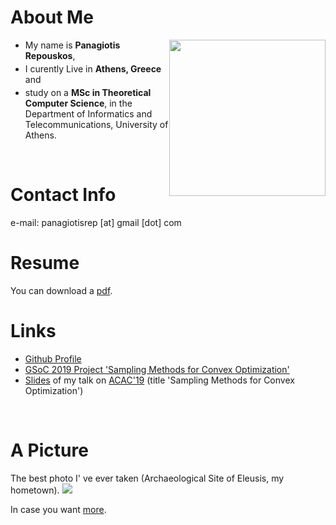 <h1>About Me</h1>
<img src="https://user-images.githubusercontent.com/6207728/63648724-87b10000-c73c-11e9-9960-924fb904f9cb.jpg"
style="width:250px;float:right;margin-left:1px;margin-bottom:1px;margin-right:0px;padding-right:0ox;"/>
<ul>
  <li style="margin-bottom:4px;"> My name is <b>Panagiotis Repouskos</b>,</li>
  <li style="margin-bottom:4px;"> I curently Live in <b>Athens, Greece</b> and</li>
  <li style="margin-bottom:4px;"> study on a <b>MSc in Theoretical Computer Science</b>, in the Department of Informatics and Telecommunications, University of Athens.</li>
</ul>

<br>


<h1>Contact Info</h1>
e-mail: panagiotisrep [at] gmail [dot] com

<br>
<h1>Resume</h1>
You can download a <a href="https://github.com/panagiotisrep/panagiotisrep.github.io/raw/master/cv.pdf">pdf</a>.

<br>
<h1>Links</h1>
<ul>
  <li><a href="https://github.com/panagiotisrep" target="_blank">Github Profile</a></li>
  <li><a href="https://panagiotisrep.github.io/gsoc2019/gsoc2019" target="_blank">GSoC 2019 Project 'Sampling Methods for Convex Optimization'</a></li>
  <li><a href="https://github.com/panagiotisrep/panagiotisrep.github.io/raw/master/ACAC2019.pdf">Slides</a> of my talk on <a href="http://www.corelab.ntua.gr/acac19/" target="_blank">ACAC'19</a> (title 'Sampling Methods for Convex Optimization')</li>
</ul>
  
<br>
<h1>A Picture</h1>
The best photo I' ve ever taken (Archaeological Site of Eleusis, my hometown).



<img src="https://user-images.githubusercontent.com/6207728/63726130-0d2fcf80-c865-11e9-973f-d3a8749f886c.jpg">


In case you want <a href="https://photos.google.com/share/AF1QipPMIlQdmyAp7P7WHIl4MYH5WDD5N0uycA-Dkk58oAiIx2Q6_ilrs8RpmCno6E_R5Q?key=cFVWVTZJbF9xWm5QbVl0N3c2QnZwNmhaSDhQS3ZB" target="_blank">more</a>.

